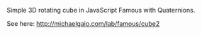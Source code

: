 

Simple 3D rotating cube in JavaScript Famous with Quaternions.

See here: http://michaelgaio.com/lab/famous/cube2